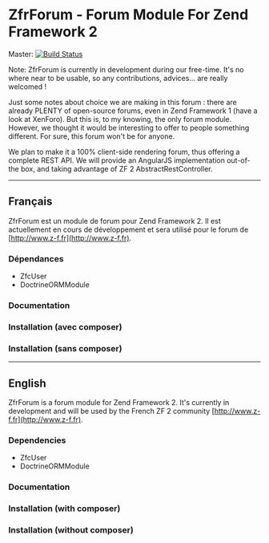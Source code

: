 # ZfrForum - Forum Module For Zend Framework 2

Master: [![Build Status](https://secure.travis-ci.org/zf-fr/ZfrForum.png)](http://secure.travis-ci.org/zf-fr/ZfrForum)

Note: ZfrForum is currently in development during our free-time. It's no where near to be usable, so any contributions,
advices... are really welcomed !

Just some notes about choice we are making in this forum : there are already PLENTY of open-source forums, even in
Zend Framework 1 (have a look at XenForo). But this is, to my knowing, the only forum module. However, we thought it
would be interesting to offer to people something different. For sure, this forum won't be for anyone.

We plan to make it a 100% client-side rendering forum, thus offering a complete REST API. We will provide an
AngularJS implementation out-of-the box, and taking advantage of ZF 2 AbstractRestController.


---

## Français

ZfrForum est un module de forum pour Zend Framework 2. Il est actuellement en cours de développement et sera
utilisé pour le forum de [http://www.z-f.fr](http://www.z-f.fr).

### Dépendances

* ZfcUser
* DoctrineORMModule

### Documentation

### Installation (avec composer)

### Installation (sans composer)

---

## English

ZfrForum is a forum module for Zend Framework 2. It's currently in development and will be used by the French
ZF 2 community [http://www.z-f.fr](http://www.z-f.fr).

### Dependencies

* ZfcUser
* DoctrineORMModule

### Documentation

### Installation (with composer)

### Installation (without composer)